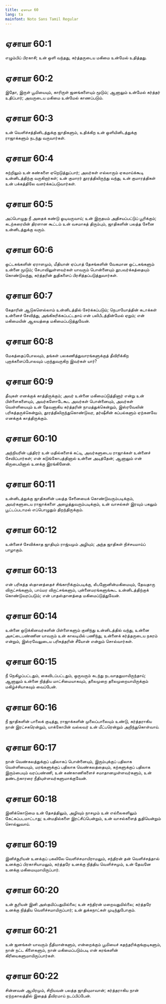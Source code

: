 ```yaml
---
title: ஏசாயா 60
lang: ta
mainfont: Noto Sans Tamil Regular
---
```


# ஏசாயா 60:1

எழும்பிப் பிரகாசி; உன் ஒளி வந்தது, கர்த்தருடைய மகிமை உன்மேல் உதித்தது.

# ஏசாயா 60:2

இதோ, இருள் பூமியையும், காரிருள் ஜனங்களையும் மூடும்; ஆனாலும் உன்மேல் கர்த்தர் உதிப்பார்; அவருடைய மகிமை உன்மேல் காணப்படும்.

# ஏசாயா 60:3

உன் வெளிச்சத்தினிடத்துக்கு ஜாதிகளும், உதிக்கிற உன் ஒளியினிடத்துக்கு ராஜாக்களும் நடந்து வருவார்கள்.

# ஏசாயா 60:4

சுற்றிலும் உன் கண்களை ஏறெடுத்துப்பார்; அவர்கள் எல்லாரும் ஏகமாய்க்கூடி உன்னிடத்திற்கு வருகிறார்கள்; உன் குமாரர் தூரத்திலிருந்து வந்து, உன் குமாரத்திகள் உன் பக்கத்திலே வளர்க்கப்படுவார்கள்.

# ஏசாயா 60:5

அப்பொழுது நீ அதைக் கண்டு ஓடிவருவாய்; உன் இருதயம் அதிசயப்பட்டுப் பூரிக்கும்; கடற்கரையின் திரளான கூட்டம் உன் வசமாகத் திரும்பும், ஜாதிகளின் பலத்த சேனை உன்னிடத்துக்கு வரும்.

# ஏசாயா 60:6

ஒட்டகங்களின் ஏராளமும், மீதியான் ஏப்பாத் தேசங்களின் வேகமான ஒட்டகங்களும் உன்னை மூடும்; சேபாவிலுள்ளவர்கள் யாவரும் பொன்னையும் தூபவர்க்கத்தையும் கொண்டுவந்து, கர்த்தரின் துதிகளைப் பிரசித்தப்படுத்துவார்கள்.

# ஏசாயா 60:7

கேதாரின் ஆடுகளெல்லாம் உன்னிடத்தில் சேர்க்கப்படும்; நெபாயோத்தின் கடாக்கள் உன்னைச் சேவித்து, அங்கிகரிக்கப்பட்டதாய் என் பலிபீடத்தின்மேல் ஏறும்; என் மகிமையின் ஆலயத்தை மகிமைப்படுத்துவேன்.

# ஏசாயா 60:8

மேகத்தைப்போலவும், தங்கள் பலகணித்துவாரங்களுக்குத் தீவிரிக்கிற புறாக்களைப்போலவும் பறந்துவருகிற இவர்கள் யார்?

# ஏசாயா 60:9

தீவுகள் எனக்குக் காத்திருக்கும்; அவர் உன்னை மகிமைப்டுத்தினார் என்று உன் பிள்ளைகளையும், அவர்களோடேகூட அவர்கள் பொன்னையும், அவர்கள் வெள்ளியையும் உன் தேவனாகிய கர்த்தரின் நாமத்துக்கென்றும், இஸ்ரவேலின் பரிசுத்தருக்கென்றும், தூரத்திலிருந்துகொண்டுவர, தர்ஷீசின் கப்பல்களும் ஏற்கனவே எனக்குக் காத்திருக்கும்.

# ஏசாயா 60:10

அந்நியரின் புத்திரர் உன் மதில்களைக் கட்டி, அவர்களுடைய ராஜாக்கள் உன்னைச் சேவிப்பார்கள்; என் கடுங்கோபத்தினால் உன்னை அடித்தேன்; ஆனாலும் என் கிருபையினால் உனக்கு இரங்கினேன்.

# ஏசாயா 60:11

உன்னிடத்துக்கு ஜாதிகளின் பலத்த சேனையைக் கொண்டுவரும்படிக்கும், அவர்களுடைய ராஜாக்களை அழைத்துவரும்படிக்கும், உன் வாசல்கள் இரவும் பகலும் பூட்டப்படாமல் எப்பொழுதும் திறந்திருக்கும்.

# ஏசாயா 60:12

உன்னைச் சேவிக்காத ஜாதியும் ராஜ்யமும் அழியும்; அந்த ஜாதிகள் நிச்சயமாய்ப் பாழாகும்.

# ஏசாயா 60:13

என் பரிசுத்த ஸ்தானத்தைச் சிங்காரிக்கும்படிக்கு, லீபனோனின்மகிமையும், தேவதாரு விருட்சங்களும், பாய்மர விருட்சங்களும், புன்னைமரங்களுங்கூட உன்னிடத்திற்குக் கொண்டுவரப்படும்; என் பாதஸ்தானத்தை மகிமைப்டுத்துவேன்.

# ஏசாயா 60:14

உன்னை ஒடுக்கினவர்களின் பிள்ளைகளும் குனிந்து உன்னிடத்தில் வந்து, உன்னை அசட்டைபண்ணின யாவரும் உன் காலடியில் பணிந்து, உன்னைக் கர்த்தருடைய நகரம் என்றும், இஸ்ரவேலுடைய பரிசுத்தரின் சீயோன் என்றும் சொல்வார்கள்.

# ஏசாயா 60:15

நீ நெகிழப்பட்டதும், கைவிடப்பட்டதும், ஒருவரும் கடந்து நடவாததுமாயிருந்தாய்; ஆனாலும் உன்னை நித்திய மாட்சிமையாகவும், தலைமுறை தலைமுறையாயிருக்கும் மகிழ்ச்சியாகவும் வைப்பேன்.

# ஏசாயா 60:16

நீ ஜாதிகளின் பாலைக் குடித்து, ராஜாக்களின் முலைப்பாலையும் உண்டு, கர்த்தராகிய நான் இரட்சகரென்றும், யாக்கோபின் வல்லவர் உன் மீட்பரென்றும் அறிந்துகொள்வாய்.

# ஏசாயா 60:17

நான் வெண்கலத்துக்குப் பதிலாகப் பொன்னையும், இரும்புக்குப் பதிலாக வெள்ளியையும், மரங்களுக்குப் பதிலாக வெண்கலத்தையும், கற்களுக்குப் பதிலாக இரும்பையும் வரப்பண்ணி, உன் கண்காணிகளைச் சமாதானமுள்ளவர்களும், உன் தண்டற்காரரை நீதியுள்ளவர்களுமாக்குவேன்.

# ஏசாயா 60:18

இனிக்கொடுமை உன் தேசத்திலும், அழிவும் நாசமும் உன் எல்லைகளிலும் கேட்கப்படமாட்டாது; உன்மதில்களை இரட்சிப்பென்றும், உன் வாசல்களைத் துதியென்றும் சொல்லுவாய்.

# ஏசாயா 60:19

இனிச்சூரியன் உனக்குப் பகலிலே வெளிச்சமாயிராமலும், சந்திரன் தன் வெளிச்சத்தால் உனக்குப் பிரகாசியாமலும், கர்த்தரே உனக்கு நித்திய வெளிச்சமும், உன் தேவனே உனக்கு மகிமையுமாயிருப்பார்.

# ஏசாயா 60:20

உன் சூரியன் இனி அஸ்தமிப்பதுமில்லை; உன் சந்திரன் மறைவதுமில்லை; கர்த்தரே உனக்கு நித்திய வெளிச்சமாயிருப்பார்; உன் துக்கநாட்கள் முடிந்துபோகும்.

# ஏசாயா 60:21

உன் ஜனங்கள் யாவரும் நீதிமான்களும், என்றைக்கும் பூமியைச் சுதந்தரிக்குங்குடிகளும், நான் நட்ட கிளைகளும், நான் மகிமைப்படும்படி என் கரங்களின் கிரியைகளுமாயிருப்பார்கள்.

# ஏசாயா 60:22

சின்னவன் ஆயிரமும், சிறியவன் பலத்த ஜாதியுமாவான்; கர்த்தராகிய நான் ஏற்றகாலத்தில் இதைத் தீவிரமாய் நடப்பிப்பேன்.


